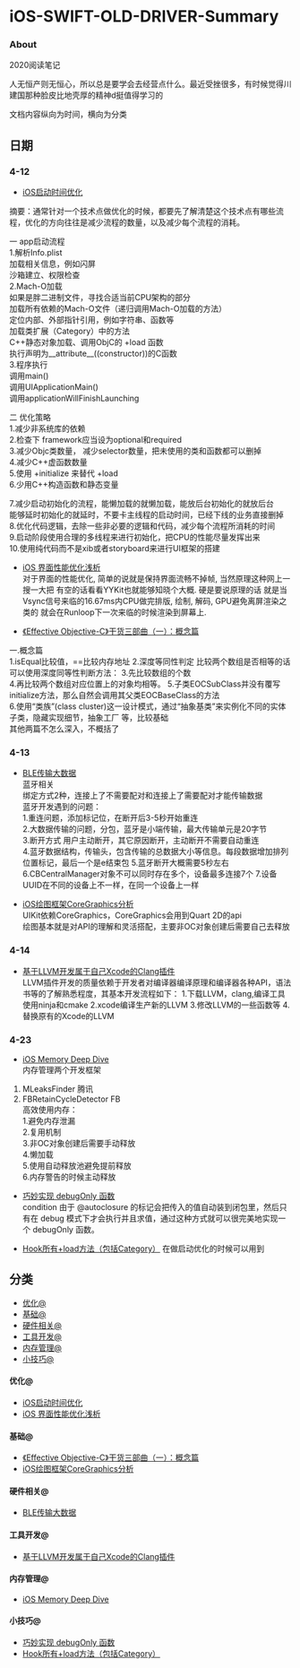 # iOS-SWIFT-OLD-DRIVER-Summary

### About

2020阅读笔记  

人无恒产则无恒心，所以总是要学会去经营点什么。最近受挫很多，有时候觉得川建国那种脸皮比地壳厚的精神d挺值得学习的  

文档内容纵向为时间，横向为分类  

## 日期

### 4-12
* [iOS启动时间优化](http://www.zoomfeng.com/blog/launch-time.html)   

 摘要：通常针对一个技术点做优化的时候，都要先了解清楚这个技术点有哪些流程，优化的方向往往是减少流程的数量，以及减少每个流程的消耗。

一 app启动流程  
1.解析Info.plist  
加载相关信息，例如闪屏  
沙箱建立、权限检查  
2.Mach-O加载   
如果是胖二进制文件，寻找合适当前CPU架构的部分  
加载所有依赖的Mach-O文件（递归调用Mach-O加载的方法）  
定位内部、外部指针引用，例如字符串、函数等  
加载类扩展（Category）中的方法  
C++静态对象加载、调用ObjC的 +load 函数  
执行声明为__attribute__((constructor))的C函数  
3.程序执行  
调用main()  
调用UIApplicationMain()  
调用applicationWillFinishLaunching  

二 优化策略  
1.减少非系统库的依赖  
2.检查下 framework应当设为optional和required  
3.减少Objc类数量， 减少selector数量，把未使用的类和函数都可以删掉   
4.减少C++虚函数数量  
5.使用 +initialize 来替代 +load  
6.少用C++构造函数和静态变量     

7.减少启动初始化的流程，能懒加载的就懒加载，能放后台初始化的就放后台  
能够延时初始化的就延时，不要卡主线程的启动时间，已经下线的业务直接删掉  
8.优化代码逻辑，去除一些非必要的逻辑和代码，减少每个流程所消耗的时间  
9.启动阶段使用合理的多线程来进行初始化，把CPU的性能尽量发挥出来  
10.使用纯代码而不是xib或者storyboard来进行UI框架的搭建  

* [iOS 界面性能优化浅析](https://coderzsq.github.io/2018/07/iOS-%E7%95%8C%E9%9D%A2%E6%80%A7%E8%83%BD%E4%BC%98%E5%8C%96%E6%B5%85%E6%9E%90/)   
对于界面的性能优化, 简单的说就是保持界面流畅不掉帧, 当然原理这种网上一搜一大把   有空的话看看YYKit也就能够知晓个大概. 硬是要说原理的话   就是当Vsync信号来临的16.67ms内CPU做完排版, 绘制, 解码, GPU避免离屏渲染之类的   就会在Runloop下一次来临的时候渲染到屏幕上.  

* [《Effective Objective-C》干货三部曲（一）：概念篇](https://juejin.im/post/5a4f34226fb9a01cb0492016)   

一.概念篇  
1.isEqual比较值，==比较内存地址 
2.深度等同性判定 比较两个数组是否相等的话可以使用深度同等性判断方法：  3.先比较数组的个数  
4.再比较两个数组对应位置上的对象均相等。 
5.子类EOCSubClass并没有覆写initialize方法，那么自然会调用其父类EOCBaseClass的方法  
6.使用“类族”(class cluster)这一设计模式，通过“抽象基类”来实例化不同的实体子类，隐藏实现细节，抽象工厂
等，比较基础  
其他两篇不怎么深入，不概括了

### 4-13  

* [BLE传输大数据](https://www.jianshu.com/p/b71e9394a60a)  
蓝牙相关  
绑定方式2种，连接上了不需要配对和连接上了需要配对才能传输数据  
蓝牙开发遇到的问题：  
1.重连问题，添加标记位，在断开后3-5秒开始重连   
2.大数据传输的问题，分包，蓝牙是小端传输，最大传输单元是20字节  
3.断开方式 用户主动断开，其它原因断开，主动断开不需要自动重连  
4.蓝牙数据结构，传输头，包含传输的总数据大小等信息。每段数据增加排列位置标记，最后一个是e结束包
5.蓝牙断开大概需要5秒左右  
6.CBCentralManager对象不可以同时存在多个，设备最多连接7个
7.设备UUID在不同的设备上不一样，在同一个设备上一样

* [iOS绘图框架CoreGraphics分析](http://www.cocoachina.com/articles/20187)   
UIKit依赖CoreGraphics，CoreGraphics会用到Quart 2D的api  
绘图基本就是对API的理解和灵活搭配，主要非OC对象创建后需要自己去释放

### 4-14  
* [基于LLVM开发属于自己Xcode的Clang插件](https://www.cnblogs.com/guwudao/p/9492022.html)  
LLVM插件开发的质量依赖于开发者对编译器编译原理和编译器各种API，语法书等的了解熟悉程度，其基本开发流程如下：
1.下载LLVM，clang,编译工具使用ninja和cmake
2.xcode编译生产新的LLVM
3.修改LLVM的一些函数等
4.替换原有的Xcode的LLVM

### 4-23
* [iOS Memory Deep Dive](https://www.cnblogs.com/guwudao/p/9492022.html)  
内存管理两个开发框架  
1. MLeaksFinder 腾讯  
2. FBRetainCycleDetector FB  
高效使用内存：   
1.避免内存泄漏  
2.复用机制  
3.非OC对象创建后需要手动释放  
4.懒加载  
5.使用自动释放池避免提前释放  
6.内存警告的时候主动释放   

* [巧妙实现 debugOnly 函数](https://kemchenj.github.io/2018-09-24/)   
condition 由于 @autoclosure 的标记会把传入的值自动装到闭包里，然后只有在 debug 模式下才会执行并且求值，通过这种方式就可以很完美地实现一个 debugOnly 函数。

* [Hook所有+load方法（包括Category）](https://mp.weixin.qq.com/s/kL__CM3CfP_7i8Obg8qzWQ) 
在做启动优化的时候可以用到



## 分类
- [优化@](#优化)
- [基础@](#基础)
- [硬件相关@](#硬件相关)
- [工具开发@](#工具开发)
- [内存管理@](#内存管理)
- [小技巧@](#小技巧)

#### 优化@
* [iOS启动时间优化](http://www.zoomfeng.com/blog/launch-time.html) 
* [iOS 界面性能优化浅析](https://coderzsq.github.io/2018/07/iOS-%E7%95%8C%E9%9D%A2%E6%80%A7%E8%83%BD%E4%BC%98%E5%8C%96%E6%B5%85%E6%9E%90/) 

#### 基础@
* [《Effective Objective-C》干货三部曲（一）：概念篇](https://juejin.im/post/5a4f34226fb9a01cb0492016) 
* [iOS绘图框架CoreGraphics分析](http://www.cocoachina.com/articles/20187)   

#### 硬件相关@
* [BLE传输大数据](https://www.jianshu.com/p/b71e9394a60a)  

#### 工具开发@
* [基于LLVM开发属于自己Xcode的Clang插件](https://www.cnblogs.com/guwudao/p/9492022.html) 

#### 内存管理@
* [iOS Memory Deep Dive](https://www.cnblogs.com/guwudao/p/9492022.html)  

#### 小技巧@
* [巧妙实现 debugOnly 函数](https://kemchenj.github.io/2018-09-24/)   
* [Hook所有+load方法（包括Category）](https://mp.weixin.qq.com/s/kL__CM3CfP_7i8Obg8qzWQ)

